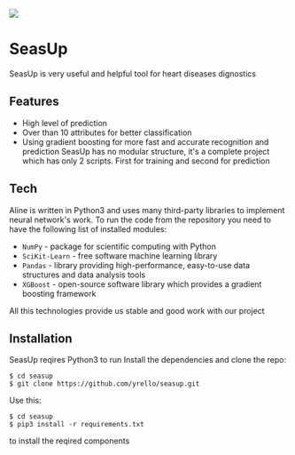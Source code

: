 ![](https://i.imgur.com/mlZBlpH.png)
# SeasUp
SeasUp is very useful and helpful tool for heart diseases dignostics

## Features
* High level of prediction
* Over than 10 attributes for better classification
* Using gradient boosting for more fast and accurate recognition and prediction
SeasUp has no modular structure, it's a complete project which has only 2 scripts. First for training and second for prediction

## Tech
Aline is written in Python3 and uses many third-party libraries to implement neural network's work. To run the code from the repository you need to have the following list of installed modules:
* `NumPy` - package for scientific computing with Python
* `SciKit-Learn` - free software machine learning library
* `Pandas` - library providing high-performance, easy-to-use data structures and data analysis tools
* `XGBoost` - open-source software library which provides a gradient boosting framework

All this technologies provide us stable and good work with our project

## Installation
SeasUp reqires Python3 to run
Install the dependencies and clone the repo:
```
$ cd seasup
$ git clone https://github.com/yrello/seasup.git
```
Use this:
```
$ cd seasup 
$ pip3 install -r requirements.txt
```
to install the reqired components
